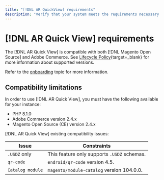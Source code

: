 ```yaml
---
title: "[!DNL AR QuickView] requirements"
description: "Verify that your system meets the requirements necessary to use the [!DNL AR Quick View] for Adobe Commerce extension."
---
```

# [!DNL AR Quick View] requirements

The [!DNL AR Quick View] is compatible with both [!DNL Magento Open Source] and Adobe Commerce. See [Lifecycle Policy](https://experienceleague.adobe.com/docs/commerce-operations/release/planning/lifecycle-policy.html){target=_blank} for more information about supported versions.

Refer to the [onboarding](../ar-quick-view/onboard.md) topic for more information.

## Compatibility limitations

In order to use [!DNL AR Quick View], you must have the following available for your instance:

* PHP 8.1.0
* Adobe Commerce version 2.4.x
* Magento Open Source (CE) version 2.4.x

[!DNL AR Quick View] existing compatibility issues:

| **Issue** | **Constraints** |
|----------------|-----------------|
| `.USDZ` only| This feature only supports `.USDZ` schemas. |
| `qr-code` | `endroid/qr-code` version 4.5. |
| `Catalog module` | `magento/module-catalog` version 104.0.0. |
